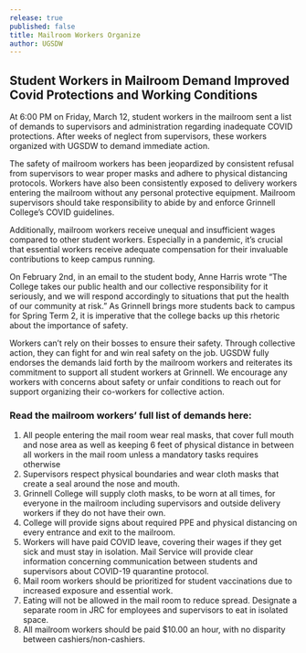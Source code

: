 ```yaml
---
release: true
published: false
title: Mailroom Workers Organize
author: UGSDW
---
```

## Student Workers in Mailroom Demand Improved Covid Protections and Working Conditions

At 6:00 PM on Friday, March 12, student workers in the mailroom sent a list of demands to supervisors and administration regarding inadequate COVID protections. After weeks of neglect from supervisors, these workers organized with UGSDW to demand immediate action.

The safety of mailroom workers has been jeopardized by consistent refusal from supervisors to wear proper masks and adhere to physical distancing protocols. Workers have also been consistently exposed to delivery workers entering the mailroom without any personal protective equipment. Mailroom supervisors should take responsibility to abide by and enforce Grinnell College’s COVID guidelines. 

Additionally, mailroom workers receive unequal and insufficient wages compared to other student workers. Especially in a pandemic, it’s crucial that essential workers receive adequate compensation for their invaluable contributions to keep campus running. 

On February 2nd, in an email to the student body, Anne Harris wrote “The College takes our public health and our collective responsibility for it seriously, and we will respond accordingly to situations that put the health of our community at risk.” As Grinnell brings more students back to campus for Spring Term 2, it is imperative that the college backs up this rhetoric about the importance of safety. 

Workers can’t rely on their bosses to ensure their safety. Through collective action, they can fight for and win real safety on the job. UGSDW fully endorses the demands laid forth by the mailroom workers and reiterates its commitment to support all student workers at Grinnell. We encourage any workers with concerns about safety or unfair conditions to reach out for support organizing their co-workers for collective action.

### Read the mailroom workers’ full list of demands here: 

1. All people entering the mail room wear real masks, that cover full mouth and nose area as well as keeping 6 feet of physical distance in between all workers in the mail room unless a mandatory tasks requires otherwise
2. Supervisors respect physical boundaries and wear cloth masks that create a seal around the nose and mouth.
3. Grinnell College will supply cloth masks, to be worn at all times, for everyone in the mailroom including supervisors and outside delivery workers if they do not have their own.
4. College will provide signs about required PPE and physical distancing on every entrance and exit to the mailroom.
5. Workers will have paid COVID leave, covering their wages if they get sick and must stay in isolation. Mail Service will provide clear information concerning communication between students and supervisors about COVID-19 quarantine protocol. 
6. Mail room workers should be prioritized for student vaccinations due to increased exposure and essential work.
7. Eating will not be allowed in the mail room to reduce spread. Designate a separate room in JRC for employees and supervisors to eat in isolated space.
8. All mailroom workers should be paid $10.00 an hour, with no disparity between cashiers/non-cashiers.

